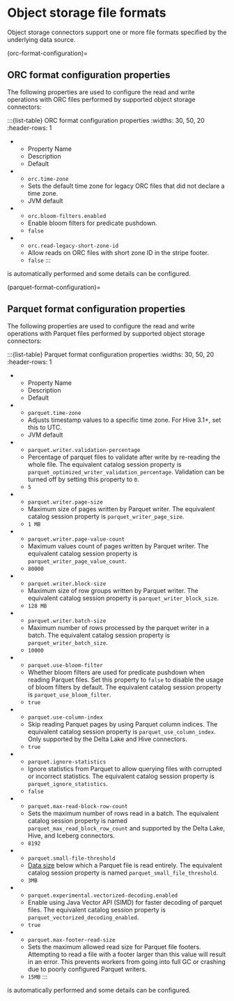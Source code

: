 # Object storage file formats

Object storage connectors support one or more file formats specified by the
underlying data source.

(orc-format-configuration)=
## ORC format configuration properties

The following properties are used to configure the read and write operations
with ORC files performed by supported object storage connectors:

:::{list-table} ORC format configuration properties
:widths: 30, 50, 20
:header-rows: 1

* - Property Name
  - Description
  - Default
* - `orc.time-zone`
  - Sets the default time zone for legacy ORC files that did not declare a time
    zone.
  - JVM default
* - `orc.bloom-filters.enabled`
  - Enable bloom filters for predicate pushdown.
  - `false`
* - `orc.read-legacy-short-zone-id`
  - Allow reads on ORC files with short zone ID in the stripe footer.
  - `false`
:::

[](file-compression) is automatically performed and some details can be
configured.

(parquet-format-configuration)=
## Parquet format configuration properties

The following properties are used to configure the read and write operations
with Parquet files performed by supported object storage connectors:

:::{list-table} Parquet format configuration properties
:widths: 30, 50, 20
:header-rows: 1

* - Property Name
  - Description
  - Default
* - `parquet.time-zone`
  - Adjusts timestamp values to a specific time zone. For Hive 3.1+, set this to
    UTC.
  - JVM default
* - `parquet.writer.validation-percentage`
  - Percentage of parquet files to validate after write by re-reading the whole
    file. The equivalent catalog session property is
    `parquet_optimized_writer_validation_percentage`. Validation can be turned
    off by setting this property to `0`.
  - `5`
* - `parquet.writer.page-size`
  - Maximum size of pages written by Parquet writer. The equivalent catalog 
    session property is `parquet_writer_page_size`.
  - `1 MB`
* - `parquet.writer.page-value-count`
  - Maximum values count of pages written by Parquet writer. The equivalent 
    catalog session property is `parquet_writer_page_value_count`.
  - `80000`
* - `parquet.writer.block-size`
  - Maximum size of row groups written by Parquet writer. The equivalent 
    catalog session property is `parquet_writer_block_size`.
  - `128 MB`
* - `parquet.writer.batch-size`
  - Maximum number of rows processed by the parquet writer in a batch.
    The equivalent catalog session property is `parquet_writer_batch_size`.
  - `10000`
* - `parquet.use-bloom-filter`
  - Whether bloom filters are used for predicate pushdown when reading Parquet
    files. Set this property to `false` to disable the usage of bloom filters by
    default. The equivalent catalog session property is
    `parquet_use_bloom_filter`.
  - `true`
* - `parquet.use-column-index`
  - Skip reading Parquet pages by using Parquet column indices. The equivalent
    catalog session property is `parquet_use_column_index`. Only supported by
    the Delta Lake and Hive connectors.
  - `true`
* - `parquet.ignore-statistics`
  - Ignore statistics from Parquet to allow querying files with corrupted or
    incorrect statistics. The equivalent catalog session property is
    `parquet_ignore_statistics`.
  - `false`
* - `parquet.max-read-block-row-count`
  - Sets the maximum number of rows read in a batch. The equivalent catalog
    session property is named `parquet_max_read_block_row_count` and supported
    by the Delta Lake, Hive, and Iceberg connectors.
  - `8192`
* - `parquet.small-file-threshold`
  - [Data size](prop-type-data-size) below which a Parquet file is read
    entirely. The equivalent catalog session property is named
    `parquet_small_file_threshold`.
  - `3MB`
* - `parquet.experimental.vectorized-decoding.enabled`
  - Enable using Java Vector API (SIMD) for faster decoding of parquet files.
    The equivalent catalog session property is
    `parquet_vectorized_decoding_enabled`.
  - `true`
* - `parquet.max-footer-read-size`
  - Sets the maximum allowed read size for Parquet file footers. Attempting to
    read a file with a footer larger than this value will result in an error.
    This prevents workers from going into full GC or crashing due to poorly
    configured Parquet writers.
  - `15MB`
:::

[](file-compression) is automatically performed and some details can be
configured.
